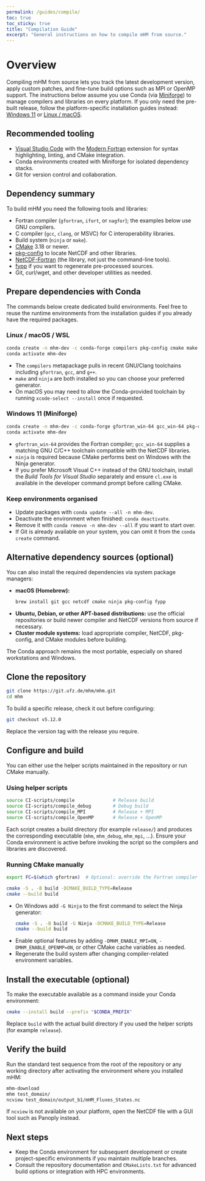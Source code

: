 ```yaml
---
permalink: /guides/compile/
toc: true
toc_sticky: true
title: "Compilation Guide"
excerpt: "General instructions on how to compile mHM from source."
---
```


# Overview

Compiling mHM from source lets you track the latest development version, apply custom patches, and fine-tune build options such as MPI or OpenMP support.
The instructions below assume you use Conda (via [Miniforge](https://github.com/conda-forge/miniforge)) to manage compilers and libraries on every platform.
If you only need the pre-built release, follow the platform-specific installation guides instead: [Windows 11](../install-win) or [Linux / macOS](../install-unix).

## Recommended tooling

- [Visual Studio Code](https://code.visualstudio.com/) with the [Modern Fortran](https://marketplace.visualstudio.com/items?itemName=fortran-lang.linter-gfortran) extension for syntax highlighting, linting, and CMake integration.
- Conda environments created with Miniforge for isolated dependency stacks.
- Git for version control and collaboration.

## Dependency summary

To build mHM you need the following tools and libraries:

- Fortran compiler (`gfortran`, `ifort`, or `nagfor`); the examples below use GNU compilers.
- C compiler (`gcc`, `clang`, or MSVC) for C interoperability libraries.
- Build system (`ninja` or `make`).
- [CMake](https://cmake.org/) 3.18 or newer.
- [pkg-config](https://www.freedesktop.org/wiki/Software/pkg-config/) to locate NetCDF and other libraries.
- [NetCDF-Fortran](https://github.com/Unidata/netcdf-fortran) (the library, not just the command-line tools).
- [fypp](https://github.com/aradi/fypp) if you want to regenerate pre-processed sources.
- Git, curl/wget, and other developer utilities as needed.

## Prepare dependencies with Conda

The commands below create dedicated build environments. Feel free to reuse the runtime environments from the installation guides if you already have the required packages.

### Linux / macOS / WSL

```bash
conda create -n mhm-dev -c conda-forge compilers pkg-config cmake make ninja netcdf-fortran fypp git
conda activate mhm-dev
```

- The `compilers` metapackage pulls in recent GNU/Clang toolchains including `gfortran`, `gcc`, and `g++`.
- `make` and `ninja` are both installed so you can choose your preferred generator.
- On macOS you may need to allow the Conda-provided toolchain by running `xcode-select --install` once if requested.

### Windows 11 (Miniforge)

```bash
conda create -n mhm-dev -c conda-forge gfortran_win-64 gcc_win-64 pkg-config cmake ninja netcdf-fortran fypp git
conda activate mhm-dev
```

- `gfortran_win-64` provides the Fortran compiler; `gcc_win-64` supplies a matching GNU C/C++ toolchain compatible with the NetCDF libraries.
- `ninja` is required because CMake performs best on Windows with the Ninja generator.
- If you prefer Microsoft Visual C++ instead of the GNU toolchain, install the *Build Tools for Visual Studio* separately and ensure `cl.exe` is available in the developer command prompt before calling CMake.

### Keep environments organised

- Update packages with `conda update --all -n mhm-dev`.
- Deactivate the environment when finished: `conda deactivate`.
- Remove it with `conda remove -n mhm-dev --all` if you want to start over.
- If Git is already available on your system, you can omit it from the `conda create` command.

## Alternative dependency sources (optional)

You can also install the required dependencies via system package managers:

- **macOS (Homebrew):**
  ```bash
  brew install git gcc netcdf cmake ninja pkg-config fypp
  ```
- **Ubuntu, Debian, or other APT-based distributions:** use the official repositories or build newer compiler and NetCDF versions from source if necessary.
- **Cluster module systems:** load appropriate compiler, NetCDF, pkg-config, and CMake modules before building.

The Conda approach remains the most portable, especially on shared workstations and Windows.

## Clone the repository

```bash
git clone https://git.ufz.de/mhm/mhm.git
cd mhm
```

To build a specific release, check it out before configuring:

```bash
git checkout v5.12.0
```

Replace the version tag with the release you require.

## Configure and build

You can either use the helper scripts maintained in the repository or run CMake manually.

### Using helper scripts

```bash
source CI-scripts/compile              # Release build
source CI-scripts/compile_debug        # Debug build
source CI-scripts/compile_MPI          # Release + MPI
source CI-scripts/compile_OpenMP       # Release + OpenMP
```

Each script creates a build directory (for example `release/`) and produces the corresponding executable (`mhm`, `mhm_debug`, `mhm_mpi`, …).
Ensure your Conda environment is active before invoking the script so the compilers and libraries are discovered.

### Running CMake manually

```bash
export FC=$(which gfortran)  # Optional: override the Fortran compiler explicitly

cmake -S . -B build -DCMAKE_BUILD_TYPE=Release
cmake --build build
```

- On Windows add `-G Ninja` to the first command to select the Ninja generator:
  ```bash
  cmake -S . -B build -G Ninja -DCMAKE_BUILD_TYPE=Release
  cmake --build build
  ```
- Enable optional features by adding `-DMHM_ENABLE_MPI=ON`, `-DMHM_ENABLE_OPENMP=ON`, or other CMake cache variables as needed.
- Regenerate the build system after changing compiler-related environment variables.

## Install the executable (optional)

To make the executable available as a command inside your Conda environment:

```bash
cmake --install build --prefix "$CONDA_PREFIX"
```

Replace `build` with the actual build directory if you used the helper scripts (for example `release`).

## Verify the build

Run the standard test sequence from the root of the repository or any working directory after activating the environment where you installed mHM:

```bash
mhm-download
mhm test_domain/
ncview test_domain/output_b1/mHM_Fluxes_States.nc
```

If `ncview` is not available on your platform, open the NetCDF file with a GUI tool such as Panoply instead.

## Next steps

- Keep the Conda environment for subsequent development or create project-specific environments if you maintain multiple branches.
- Consult the repository documentation and `CMakeLists.txt` for advanced build options or integration with HPC environments.
